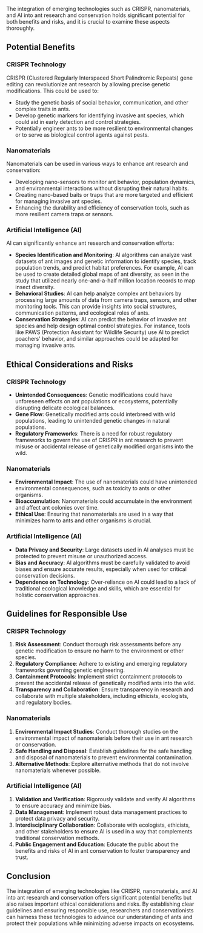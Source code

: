 The integration of emerging technologies such as CRISPR, nanomaterials, and AI into ant research and conservation holds significant potential for both benefits and risks, and it is crucial to examine these aspects thoroughly.

## Potential Benefits

### CRISPR Technology
CRISPR (Clustered Regularly Interspaced Short Palindromic Repeats) gene editing can revolutionize ant research by allowing precise genetic modifications. This could be used to:
- Study the genetic basis of social behavior, communication, and other complex traits in ants.
- Develop genetic markers for identifying invasive ant species, which could aid in early detection and control strategies.
- Potentially engineer ants to be more resilient to environmental changes or to serve as biological control agents against pests.

### Nanomaterials
Nanomaterials can be used in various ways to enhance ant research and conservation:
- Developing nano-sensors to monitor ant behavior, population dynamics, and environmental interactions without disrupting their natural habits.
- Creating nano-based baits or traps that are more targeted and efficient for managing invasive ant species.
- Enhancing the durability and efficiency of conservation tools, such as more resilient camera traps or sensors.

### Artificial Intelligence (AI)
AI can significantly enhance ant research and conservation efforts:
- **Species Identification and Monitoring**: AI algorithms can analyze vast datasets of ant images and genetic information to identify species, track population trends, and predict habitat preferences. For example, AI can be used to create detailed global maps of ant diversity, as seen in the study that utilized nearly one-and-a-half million location records to map insect diversity.
- **Behavioral Studies**: AI can help analyze complex ant behaviors by processing large amounts of data from camera traps, sensors, and other monitoring tools. This can provide insights into social structures, communication patterns, and ecological roles of ants.
- **Conservation Strategies**: AI can predict the behavior of invasive ant species and help design optimal control strategies. For instance, tools like PAWS (Protection Assistant for Wildlife Security) use AI to predict poachers' behavior, and similar approaches could be adapted for managing invasive ants.

## Ethical Considerations and Risks

### CRISPR Technology
- **Unintended Consequences**: Genetic modifications could have unforeseen effects on ant populations or ecosystems, potentially disrupting delicate ecological balances.
- **Gene Flow**: Genetically modified ants could interbreed with wild populations, leading to unintended genetic changes in natural populations.
- **Regulatory Frameworks**: There is a need for robust regulatory frameworks to govern the use of CRISPR in ant research to prevent misuse or accidental release of genetically modified organisms into the wild.

### Nanomaterials
- **Environmental Impact**: The use of nanomaterials could have unintended environmental consequences, such as toxicity to ants or other organisms.
- **Bioaccumulation**: Nanomaterials could accumulate in the environment and affect ant colonies over time.
- **Ethical Use**: Ensuring that nanomaterials are used in a way that minimizes harm to ants and other organisms is crucial.

### Artificial Intelligence (AI)
- **Data Privacy and Security**: Large datasets used in AI analyses must be protected to prevent misuse or unauthorized access.
- **Bias and Accuracy**: AI algorithms must be carefully validated to avoid biases and ensure accurate results, especially when used for critical conservation decisions.
- **Dependence on Technology**: Over-reliance on AI could lead to a lack of traditional ecological knowledge and skills, which are essential for holistic conservation approaches.

## Guidelines for Responsible Use

### CRISPR Technology
1. **Risk Assessment**: Conduct thorough risk assessments before any genetic modification to ensure no harm to the environment or other species.
2. **Regulatory Compliance**: Adhere to existing and emerging regulatory frameworks governing genetic engineering.
3. **Containment Protocols**: Implement strict containment protocols to prevent the accidental release of genetically modified ants into the wild.
4. **Transparency and Collaboration**: Ensure transparency in research and collaborate with multiple stakeholders, including ethicists, ecologists, and regulatory bodies.

### Nanomaterials
1. **Environmental Impact Studies**: Conduct thorough studies on the environmental impact of nanomaterials before their use in ant research or conservation.
2. **Safe Handling and Disposal**: Establish guidelines for the safe handling and disposal of nanomaterials to prevent environmental contamination.
3. **Alternative Methods**: Explore alternative methods that do not involve nanomaterials whenever possible.

### Artificial Intelligence (AI)
1. **Validation and Verification**: Rigorously validate and verify AI algorithms to ensure accuracy and minimize bias.
2. **Data Management**: Implement robust data management practices to protect data privacy and security.
3. **Interdisciplinary Collaboration**: Collaborate with ecologists, ethicists, and other stakeholders to ensure AI is used in a way that complements traditional conservation methods.
4. **Public Engagement and Education**: Educate the public about the benefits and risks of AI in ant conservation to foster transparency and trust.

## Conclusion

The integration of emerging technologies like CRISPR, nanomaterials, and AI into ant research and conservation offers significant potential benefits but also raises important ethical considerations and risks. By establishing clear guidelines and ensuring responsible use, researchers and conservationists can harness these technologies to advance our understanding of ants and protect their populations while minimizing adverse impacts on ecosystems.